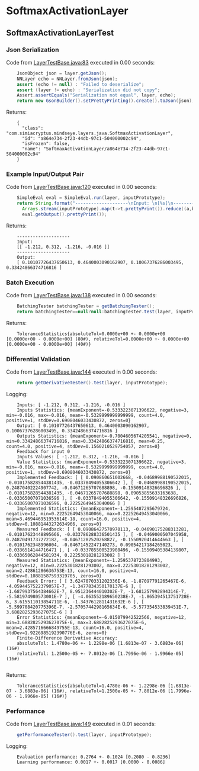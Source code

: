 # SoftmaxActivationLayer
## SoftmaxActivationLayerTest
### Json Serialization
Code from [LayerTestBase.java:83](../../../../../../../src/test/java/com/simiacryptus/mindseye/layers/LayerTestBase.java#L83) executed in 0.00 seconds: 
```java
    JsonObject json = layer.getJson();
    NNLayer echo = NNLayer.fromJson(json);
    assert (echo != null) : "Failed to deserialize";
    assert (layer != echo) : "Serialization did not copy";
    Assert.assertEquals("Serialization not equal", layer, echo);
    return new GsonBuilder().setPrettyPrinting().create().toJson(json);
```

Returns: 

```
    {
      "class": "com.simiacryptus.mindseye.layers.java.SoftmaxActivationLayer",
      "id": "a864e734-2f23-44db-97c1-504000002c94",
      "isFrozen": false,
      "name": "SoftmaxActivationLayer/a864e734-2f23-44db-97c1-504000002c94"
    }
```



### Example Input/Output Pair
Code from [LayerTestBase.java:120](../../../../../../../src/test/java/com/simiacryptus/mindseye/layers/LayerTestBase.java#L120) executed in 0.00 seconds: 
```java
    SimpleEval eval = SimpleEval.run(layer, inputPrototype);
    return String.format("--------------------\nInput: \n[%s]\n--------------------\nOutput: \n%s",
      Arrays.stream(inputPrototype).map(t->t.prettyPrint()).reduce((a,b)->a+",\n"+b).get(),
      eval.getOutput().prettyPrint());
```

Returns: 

```
    --------------------
    Input: 
    [[ -1.212, 0.312, -1.216, -0.016 ]]
    --------------------
    Output: 
    [ 0.10107726437650613, 0.4640003090162907, 0.10067376286003495, 0.33424866374716816 ]
```



### Batch Execution
Code from [LayerTestBase.java:138](../../../../../../../src/test/java/com/simiacryptus/mindseye/layers/LayerTestBase.java#L138) executed in 0.00 seconds: 
```java
    BatchingTester batchingTester = getBatchingTester();
    return batchingTester==null?null:batchingTester.test(layer, inputPrototype);
```

Returns: 

```
    ToleranceStatistics{absoluteTol=0.0000e+00 +- 0.0000e+00 [0.0000e+00 - 0.0000e+00] (80#), relativeTol=0.0000e+00 +- 0.0000e+00 [0.0000e+00 - 0.0000e+00] (40#)}
```



### Differential Validation
Code from [LayerTestBase.java:144](../../../../../../../src/test/java/com/simiacryptus/mindseye/layers/LayerTestBase.java#L144) executed in 0.00 seconds: 
```java
    return getDerivativeTester().test(layer, inputPrototype);
```
Logging: 
```
    Inputs: [ -1.212, 0.312, -1.216, -0.016 ]
    Inputs Statistics: {meanExponent=-0.5333223071396622, negative=3, min=-0.016, max=-0.016, mean=-0.5329999999999999, count=4.0, positive=1, stdDev=0.6908046033430872, zeros=0}
    Output: [ 0.10107726437650613, 0.4640003090162907, 0.10067376286003495, 0.33424866374716816 ]
    Outputs Statistics: {meanExponent=-0.7004605674205541, negative=0, min=0.33424866374716816, max=0.33424866374716816, mean=0.25, count=4.0, positive=4, stdDev=0.1560210529754057, zeros=0}
    Feedback for input 0
    Inputs Values: [ -1.212, 0.312, -1.216, -0.016 ]
    Value Statistics: {meanExponent=-0.5333223071396622, negative=3, min=-0.016, max=-0.016, mean=-0.5329999999999999, count=4.0, positive=1, stdDev=0.6908046033430872, zeros=0}
    Implemented Feedback: [ [ 0.090860651002668, -0.04689988190522015, -0.010175828544381435, -0.03378494055306642 ], [ -0.04689988190522015, 0.24870402224907742, -0.04671265707688898, -0.15509148326696826 ], [ -0.010175828544381435, -0.04671265707688898, 0.09053855633163638, -0.03365007071036596 ], [ -0.03378494055306642, -0.15509148326696826, -0.03365007071036596, 0.22252649453040066 ] ]
    Implemented Statistics: {meanExponent=-1.2595487295679724, negative=12, min=0.22252649453040066, max=0.22252649453040066, mean=3.469446951953614E-18, count=16.0, positive=4, stdDev=0.10881443272634966, zeros=0}
    Measured Feedback: [ [ 0.09086427570970113, -0.04690175288313281, -0.01017623448895666, -0.033786288336501435 ], [ -0.0469000507045958, 0.24870491737272182, -0.04671282520268827, -0.1550920414644663 ], [ -0.0101762348996004, -0.04671452247140273, 0.09054217184265023, -0.0336514144716471 ], [ -0.033785500523908496, -0.15509405384139807, -0.03365062844581934, 0.22253018281293002 ] ]
    Measured Statistics: {meanExponent=-1.2595378723804993, negative=12, min=0.22253018281293002, max=0.22253018281293002, mean=2.42861286636753E-13, count=16.0, positive=4, stdDev=0.10881587593319705, zeros=0}
    Feedback Error: [ [ 3.6247070331202336E-6, -1.87097791265467E-6, -4.0594457522379057E-7, -1.3477834350170137E-6 ], [ -1.6879937564384662E-7, 8.951236444010302E-7, -1.681257992894314E-7, -5.581974980573001E-7 ], [ -4.063552189650238E-7, -1.865394513751728E-6, 3.615511013854711E-6, -1.3437612811431632E-6 ], [ -5.599708420775396E-7, -2.5705744298165634E-6, -5.577354533839451E-7, 3.6882825293627075E-6 ] ]
    Error Statistics: {meanExponent=-6.015079942522566, negative=12, min=3.6882825293627075E-6, max=3.6882825293627075E-6, mean=2.4285716666849755E-13, count=16.0, positive=4, stdDev=1.9226985192390776E-6, zeros=0}
    Finite-Difference Derivative Accuracy:
    absoluteTol: 1.4780e-06 +- 1.2298e-06 [1.6813e-07 - 3.6883e-06] (16#)
    relativeTol: 1.2500e-05 +- 7.8012e-06 [1.7996e-06 - 1.9966e-05] (16#)
    
```

Returns: 

```
    ToleranceStatistics{absoluteTol=1.4780e-06 +- 1.2298e-06 [1.6813e-07 - 3.6883e-06] (16#), relativeTol=1.2500e-05 +- 7.8012e-06 [1.7996e-06 - 1.9966e-05] (16#)}
```



### Performance
Code from [LayerTestBase.java:149](../../../../../../../src/test/java/com/simiacryptus/mindseye/layers/LayerTestBase.java#L149) executed in 0.01 seconds: 
```java
    getPerformanceTester().test(layer, inputPrototype);
```
Logging: 
```
    Evaluation performance: 0.2764 +- 0.1024 [0.2080 - 0.8236]
    Learning performance: 0.0017 +- 0.0017 [0.0000 - 0.0086]
    
```

